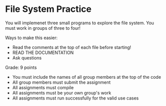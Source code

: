 # File System Practice

You will implemenet three small programs to explore the file system. You must work in groups of three to four!

Ways to make this easier:
* Read the comments at the top of each file before starting!
* READ THE DOCUMENTATION
* Ask questions

Grade: 9 points
* You must include the names of all group members at the top of the code
* All group members must submit the assignment
* All assignments must compile
* All assignments must be your own group's work
* All assignments must run successfully for the valid use cases
